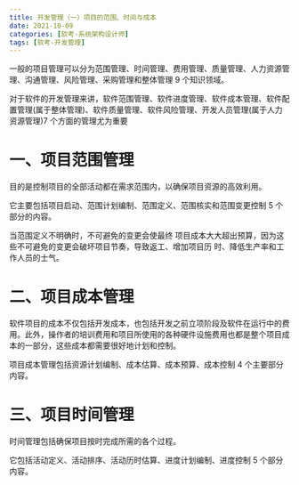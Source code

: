 ```yaml
---
title: 开发管理（一）项目的范围、时间与成本
date: 2021-10-09
categories: [软考-系统架构设计师]
tags: [软考-开发管理]
---
```



一般的项目管理可以分为范围管理、时间管理、费用管理、质量管理、人力资源管理、沟通管理、风险管理、采购管理和整体管理 9 个知识领域。

对于软件的开发管理来讲，软件范围管理、软件进度管理、软件成本管理、软件配置管理(属于整体管理)、软件质量管理、软件风险管理、开发人员管理(属于人力资源管理)7 个方面的管理尤为重要


# 一、项目范围管理
目的是控制项目的全部活动都在需求范围内，以确保项目资源的高效利用。

它主要包括项目启动、范围计划编制、范围定义、范围核实和范围变更控制 5 个部分的内容。

当范围定义不明确时，不可避免的变更会使最终 项目成本大大超出预算，因为这些不可避免的变更会破坏项目节奏，导致返工、增加项目历 时、降低生产率和工作人员的士气。

# 二、项目成本管理
软件项目的成本不仅包括开发成本，也包括开发之前立项阶段及软件在运行中的费用。此外，操作者的培训费用和项目所使用的各种硬件设施费用也都是整个项目成本的一部分，这些成本都需要很好地计划和控制。

项目成本管理包括资源计划编制、成本估算、成本预算、成本控制 4 个主要部分内容。

# 三、项目时间管理
时间管理包括确保项目按时完成所需的各个过程。

它包括活动定义、活动排序、活动历时估算、进度计划编制、进度控制 5 个部分内容。



